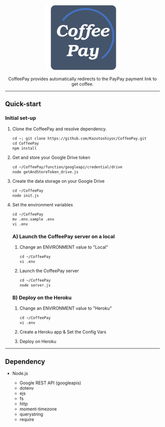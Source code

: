 <br>
<p align="center">
  <img src="https://github.com/Kazutoshiyoc/CoffeePay/blob/main/CoffeePay.svg" style="width:15rem;"/>
  <br><br>
  CoffeePay provides automatically redirects to the PayPay payment link to get coffee.
</p>

---


## Quick-start

### Initial set-up

1. Clone the CoffeePay and resolve dependency.

    ```
    cd ~; git clone https://github.com/Kazutoshiyoc/CoffeePay.git
    cd CoffeePay
    npm install
    ```

1. Get and store your Google Drive token

    ```
    cd ~/CoffeePay/function/googleapi/credential/drive
    node getAndStoreToken_drive.js
    ```

1. Create the data storage on your Google Drive

    ```
    cd ~/CoffeePay
    node init.js
    ```

1. Set the environment variables

    ```
    cd ~/CoffeePay
    mv .env.sample .env
    vi .env
    ```

    ### A) Launch the CoffeePay server on a local

    1. Change an ENVIRONMENT value to "Local"

        ```
        cd ~/CoffeePay
        vi .env
        ```

    1. Launch the CoffeePay server

        ```
        cd ~/CoffeePay
        node server.js
        ```

    ### B) Deploy on the Heroku

    1. Change an ENVIRONMENT value to "Heroku"

        ```
        cd ~/CoffeePay
        vi .env
        ```

    1. Create a Heroku app & Set the Config Vars

    1. Deploy on Heroku

---

## Dependency

* Node.js

    * Google REST API (googleapis)
    * dotenv
    * ejs
    * fs
    * http
    * moment-timezone
    * querystring
    * require
